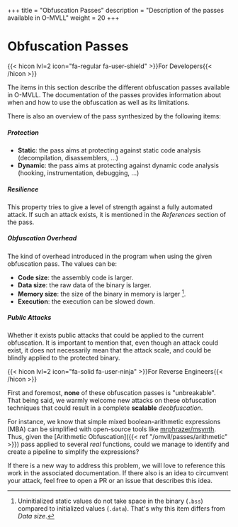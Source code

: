 +++
title       = "Obfuscation Passes"
description = "Description of the passes available in O-MVLL"
weight      = 20
+++

# Obfuscation Passes

{{< hicon lvl=2 icon="fa-regular fa-user-shield" >}}For Developers{{< /hicon >}}

The items in this section describe the different obfuscation passes available in O-MVLL.
The documentation of the passes provides information about when and how to use the obfuscation as well as
its limitations.

There is also an overview of the pass synthesized by the following items:

##### Protection

- **Static**: the pass aims at protecting against static code analysis (decompilation, disassemblers, ...)
- **Dynamic**: the pass aims at protecting against dynamic code analysis (hooking, instrumentation, debugging, ...)

##### Resilience

This property tries to give a level of strength against a fully automated attack. If such an attack exists,
it is mentioned in the *References* section of the pass.

##### Obfuscation Overhead

The kind of overhead introduced in the program when using the given obfuscation pass. The values can be:

- **Code size**: the assembly code is larger.
- **Data size**: the raw data of the binary is larger.
- **Memory size**: the size of the binary in memory is larger [^bss_vs_data].
- **Execution**: the execution can be slowed down.

##### Public Attacks

Whether it exists public attacks that could be applied to the current obfuscation. It is important to mention
that, even though an attack could exist, it does not necessarily mean that
the attack scale, and could be blindly applied to the protected binary.

{{< hicon lvl=2 icon="fa-solid fa-user-ninja" >}}For Reverse Engineers{{< /hicon >}}

First and foremost, **none** of these obfuscation passes is "unbreakable". That being said, we warmly welcome
new attacks on these obfuscation techniques that could result in a complete **scalable** *deobfuscation*.

For instance, we know that simple mixed boolean-arithmetic expressions (MBA) can be simplified with open-source
tools like [mrphrazer/msynth](https://github.com/mrphrazer/msynth). Thus, given the [Arithmetic Obfuscation]({{< ref "/omvll/passes/arithmetic" >}}) pass
applied to several *real* functions, could we manage to identify and create a pipeline to simplify the expressions?

If there is a new way to address this problem, we will love to reference this work in the associated documentation.
If there also is an idea to circumvent your attack, feel free to open a PR or an issue that describes this
idea.

[^bss_vs_data]: Uninitialized static values do not take space in the binary (`.bss`) compared to initialized values (`.data`).
                That's why this item differs from *Data size*.
